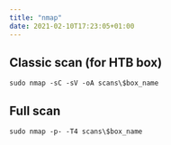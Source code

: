 ```yaml
---
title: "nmap"
date: 2021-02-10T17:23:05+01:00
---
```


## Classic scan (for HTB box)

````text
sudo nmap -sC -sV -oA scans\$box_name
````


## Full scan
````text
sudo nmap -p- -T4 scans\$box_name
````

